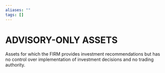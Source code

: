 ```yaml
---
aliases: ""
tags: []
---
```

# ADVISORY-ONLY ASSETS
Assets for which the FIRM provides investment recommendations but has no control over implementation of investment decisions and no trading authority.

